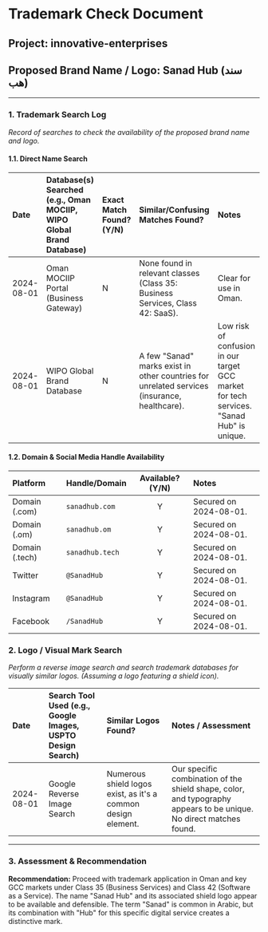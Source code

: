 
# Trademark Check Document

## Project: innovative-enterprises
## Proposed Brand Name / Logo: **Sanad Hub (سند هب)**

---

### 1. Trademark Search Log
*Record of searches to check the availability of the proposed brand name and logo.*

#### 1.1. Direct Name Search

| Date       | Database(s) Searched (e.g., Oman MOCIIP, WIPO Global Brand Database) | Exact Match Found? (Y/N) | Similar/Confusing Matches Found? | Notes                               |
| :--------- | :----------------------------------------------------------------- | :----------------------- | :------------------------------- | :---------------------------------- |
| 2024-08-01 | Oman MOCIIP Portal (Business Gateway)                                | N                        | None found in relevant classes (Class 35: Business Services, Class 42: SaaS). | Clear for use in Oman.              |
| 2024-08-01 | WIPO Global Brand Database                                         | N                        | A few "Sanad" marks exist in other countries for unrelated services (insurance, healthcare). | Low risk of confusion in our target GCC market for tech services. "Sanad Hub" is unique. |

#### 1.2. Domain & Social Media Handle Availability

| Platform         | Handle/Domain           | Available? (Y/N) | Notes                             |
| :--------------- | :---------------------- | :--------------: | :-------------------------------- |
| Domain (.com)    | `sanadhub.com`          |        Y         | Secured on 2024-08-01.            |
| Domain (.om)     | `sanadhub.om`           |        Y         | Secured on 2024-08-01.            |
| Domain (.tech)   | `sanadhub.tech`         |        Y         | Secured on 2024-08-01.            |
| Twitter          | `@SanadHub`             |        Y         | Secured on 2024-08-01.            |
| Instagram        | `@SanadHub`             |        Y         | Secured on 2024-08-01.            |
| Facebook         | `/SanadHub`             |        Y         | Secured on 2024-08-01.            |

### 2. Logo / Visual Mark Search
*Perform a reverse image search and search trademark databases for visually similar logos. (Assuming a logo featuring a shield icon).*

| Date       | Search Tool Used (e.g., Google Images, USPTO Design Search) | Similar Logos Found? | Notes / Assessment |
| :--------- | :---------------------------------------------------------- | :------------------- | :----------------- |
| 2024-08-01 | Google Reverse Image Search                                 | Numerous shield logos exist, as it's a common design element. | Our specific combination of the shield shape, color, and typography appears to be unique. No direct matches found. |

---

### 3. Assessment & Recommendation

**Recommendation:** Proceed with trademark application in Oman and key GCC markets under Class 35 (Business Services) and Class 42 (Software as a Service). The name "Sanad Hub" and its associated shield logo appear to be available and defensible. The term "Sanad" is common in Arabic, but its combination with "Hub" for this specific digital service creates a distinctive mark.


